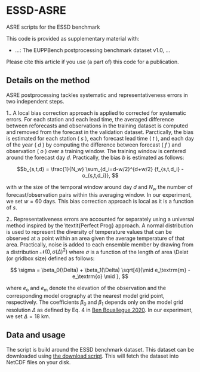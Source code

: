 # ESSD-ASRE
ASRE scripts for the ESSD benchmark

This code is provided as supplementary material with:

* ...: The EUPPBench postprocessing benchmark dataset v1.0, ...

Please cite this article if you use (a part of) this code for a publication.

## Details on the method 

ASRE postprocessing tackles systematic and representativeness errors in two independent steps. 

1.. A local bias correction approach is applied to corrected for systematic errors.
For each station and each lead time, the averaged difference between reforecasts and observations in the training dataset is computed and removed from the forecast in the validation dataset. Parctically, the bias is estimated for each station ( $s$ ), each forecast lead time ( $t$ ), and each day of the year ( $d$ ) by computing the difference between forecast ( $f$ ) and observation ( $o$ ) over a training window. The training window is centered around the forecast day $d$. Practically, the bias $b$ is estimated as follows: 

$$b_{s,t,d} = \frac{1}{N_w} \sum_{d_i=d-w/2}^{d+w/2} {f_{s,t,d_i} -o_{s,t,d_i}}, $$

with $w$ the size of the temporal window around day $d$ and $N_w$ the number of forecast/observation pairs within this averaging window. In our experiment, we set $w=60$ days. This bias correction approach is local as it is a function of $s$.

2.. Representativeness errors are accounted for separately using a universal method inspired by the \textit{Perfect Prog} approach. A normal distribution is used to represent the diversity of temperature values that can be observed at a point within an area given the average temperature of that area. Practically, noise is added to each ensemble member by drawing from a distribution $\mathcal{N}(0,\sigma({\Delta})^2)$ where $\sigma$ is a function of the length of area \Delat (or gridbox size) defined as follows: 

$$ \sigma  = \beta_0(\Delta) + \beta_1(\Delta) \sqrt[4]{\mid e_\textrm{m} - e_\textrm{o} \mid }, $$

where $e_\textrm{o}$ and $e_\textrm{m}$ denote the elevation of the observation and the corresponding model orography at the nearest model grid point, respectively.  The coefficients $\beta_0$ and $\beta_1$ depends only on the model grid resolution $\Delta$ as defined by Eq. 4 in [Ben Bouallegue 2020](https://www.ecmwf.int/sites/default/files/elibrary/2020/19544-accounting-represenstativeness-verification-ensemble-forecasts.pdf). In our experiment, we set $\Delta=18$ km.


## Data and usage

The script is build around the ESSD benchmark dataset.
This dataset can be downloaded using [the download script](https://github.com/EUPP-benchmark/ESSD-benchmark-datasets). This will fetch the dataset into NetCDF files on your disk.


